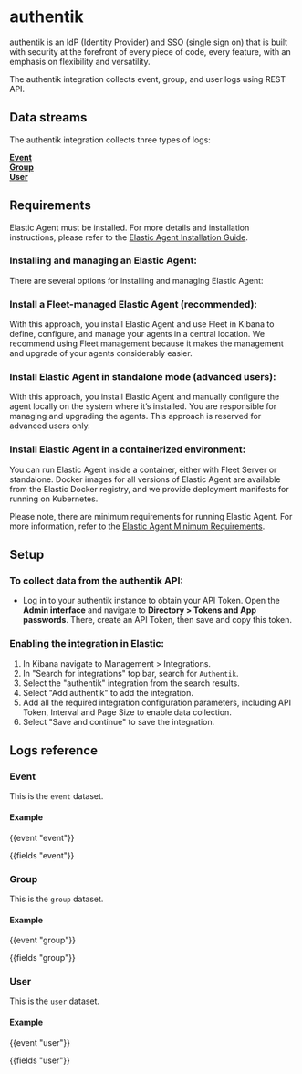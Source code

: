 # authentik

authentik is an IdP (Identity Provider) and SSO (single sign on) that is built with security at the forefront of every piece of code, every feature, with an emphasis on flexibility and versatility.

The authentik integration collects event, group, and user logs using REST API.

## Data streams

The authentik integration collects three types of logs:

**[Event](https://docs.goauthentik.io/developer-docs/api/reference/events-events-list)**                         
**[Group](https://docs.goauthentik.io/developer-docs/api/reference/core-groups-list)**                           
**[User](https://docs.goauthentik.io/developer-docs/api/reference/core-users-list)**                             

## Requirements

Elastic Agent must be installed. For more details and installation instructions, please refer to the [Elastic Agent Installation Guide](https://www.elastic.co/guide/en/fleet/current/elastic-agent-installation.html).

### Installing and managing an Elastic Agent:

There are several options for installing and managing Elastic Agent:

### Install a Fleet-managed Elastic Agent (recommended):

With this approach, you install Elastic Agent and use Fleet in Kibana to define, configure, and manage your agents in a central location. We recommend using Fleet management because it makes the management and upgrade of your agents considerably easier.

### Install Elastic Agent in standalone mode (advanced users):

With this approach, you install Elastic Agent and manually configure the agent locally on the system where it’s installed. You are responsible for managing and upgrading the agents. This approach is reserved for advanced users only.

### Install Elastic Agent in a containerized environment:

You can run Elastic Agent inside a container, either with Fleet Server or standalone. Docker images for all versions of Elastic Agent are available from the Elastic Docker registry, and we provide deployment manifests for running on Kubernetes.

Please note, there are minimum requirements for running Elastic Agent. For more information, refer to the  [Elastic Agent Minimum Requirements](https://www.elastic.co/guide/en/fleet/current/elastic-agent-installation.html#_minimum_requirements).

## Setup

### To collect data from the authentik API:

- Log in to your authentik instance to obtain your API Token. Open the **Admin interface** and navigate to **Directory > Tokens and App passwords**. There, create an API Token, then save and copy this token.

### Enabling the integration in Elastic:

1. In Kibana navigate to Management > Integrations.
2. In "Search for integrations" top bar, search for `Authentik`.
3. Select the "authentik" integration from the search results.
4. Select "Add authentik" to add the integration.
5. Add all the required integration configuration parameters, including API Token, Interval and Page Size to enable data collection.
6. Select "Save and continue" to save the integration.

## Logs reference

### Event

This is the `event` dataset.

#### Example

{{event "event"}}

{{fields "event"}}

### Group

This is the `group` dataset.

#### Example

{{event "group"}}

{{fields "group"}}

### User

This is the `user` dataset.

#### Example

{{event "user"}}

{{fields "user"}}

